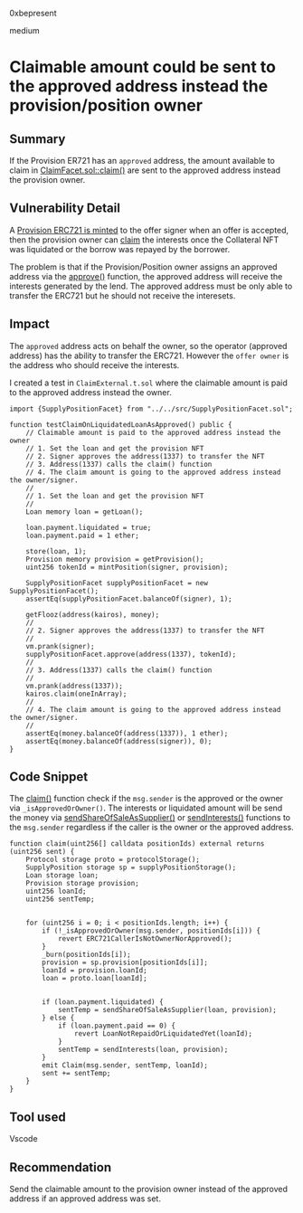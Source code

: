 0xbepresent

medium

# Claimable amount could be sent to the approved address instead the provision/position owner

## Summary

If the Provision ER721 has an ```approved``` address, the amount available to claim in [ClaimFacet.sol::claim()](https://github.com/sherlock-audit/2023-02-kairos/blob/main/kairos-contracts/src/ClaimFacet.sol#L25) are sent to the approved address instead the provision owner. 

## Vulnerability Detail

A [Provision ERC721 is minted](https://github.com/sherlock-audit/2023-02-kairos/blob/main/kairos-contracts/src/BorrowLogic/BorrowHandlers.sol#L91) to the offer signer when an offer is accepted, then the provision owner can [claim](https://github.com/sherlock-audit/2023-02-kairos/blob/main/kairos-contracts/src/ClaimFacet.sol#L25) the interests once the Collateral NFT was liquidated or the borrow was repayed by the borrower.

The problem is that if the Provision/Position owner assigns an approved address via the [approve()](https://github.com/sherlock-audit/2023-02-kairos/blob/main/kairos-contracts/src/SupplyPositionLogic/NFTUtils.sol#L115) function, the approved address will receive the interests generated by the lend. The approved address must be only able to transfer the ERC721 but he should not receive the interesets.

## Impact

The ```approved``` address acts on behalf the owner, so the operator (approved address) has the ability to transfer the ERC721. However the ```offer owner``` is the address who should receive the interests.

I created a test in ```ClaimExternal.t.sol``` where the claimable amount is paid to the approved address instead the owner.

```solidity
import {SupplyPositionFacet} from "../../src/SupplyPositionFacet.sol";

function testClaimOnLiquidatedLoanAsApproved() public {
    // Claimable amount is paid to the approved address instead the owner
    // 1. Set the loan and get the provision NFT
    // 2. Signer approves the address(1337) to transfer the NFT
    // 3. Address(1337) calls the claim() function
    // 4. The claim amount is going to the approved address instead the owner/signer.
    //
    // 1. Set the loan and get the provision NFT
    //
    Loan memory loan = getLoan();

    loan.payment.liquidated = true;
    loan.payment.paid = 1 ether;

    store(loan, 1);
    Provision memory provision = getProvision();
    uint256 tokenId = mintPosition(signer, provision);

    SupplyPositionFacet supplyPositionFacet = new SupplyPositionFacet();
    assertEq(supplyPositionFacet.balanceOf(signer), 1);

    getFlooz(address(kairos), money);
    //
    // 2. Signer approves the address(1337) to transfer the NFT
    //
    vm.prank(signer);
    supplyPositionFacet.approve(address(1337), tokenId);
    //
    // 3. Address(1337) calls the claim() function
    //
    vm.prank(address(1337));
    kairos.claim(oneInArray);
    //
    // 4. The claim amount is going to the approved address instead the owner/signer.
    //
    assertEq(money.balanceOf(address(1337)), 1 ether);
    assertEq(money.balanceOf(address(signer)), 0);
}
```

## Code Snippet

The [claim()](https://github.com/sherlock-audit/2023-02-kairos/blob/main/kairos-contracts/src/ClaimFacet.sol#L25-L53) function check if the ```msg.sender``` is the approved or the owner via ```_isApprovedOrOwner()```. The interests or liquidated amount will be send the money via [sendShareOfSaleAsSupplier()](https://github.com/sherlock-audit/2023-02-kairos/blob/main/kairos-contracts/src/ClaimFacet.sol#L43) or [sendInterests()](https://github.com/sherlock-audit/2023-02-kairos/blob/main/kairos-contracts/src/ClaimFacet.sol#L48) functions to the ```msg.sender``` regardless if the caller is the owner or the approved address.

```solidity
function claim(uint256[] calldata positionIds) external returns (uint256 sent) {
    Protocol storage proto = protocolStorage();
    SupplyPosition storage sp = supplyPositionStorage();
    Loan storage loan;
    Provision storage provision;
    uint256 loanId;
    uint256 sentTemp;


    for (uint256 i = 0; i < positionIds.length; i++) {
        if (!_isApprovedOrOwner(msg.sender, positionIds[i])) {
            revert ERC721CallerIsNotOwnerNorApproved();
        }
        _burn(positionIds[i]);
        provision = sp.provision[positionIds[i]];
        loanId = provision.loanId;
        loan = proto.loan[loanId];


        if (loan.payment.liquidated) {
            sentTemp = sendShareOfSaleAsSupplier(loan, provision);
        } else {
            if (loan.payment.paid == 0) {
                revert LoanNotRepaidOrLiquidatedYet(loanId);
            }
            sentTemp = sendInterests(loan, provision);
        }
        emit Claim(msg.sender, sentTemp, loanId);
        sent += sentTemp;
    }
}
```

## Tool used

Vscode

## Recommendation

Send the claimable amount to the provision owner instead of the approved address if an approved address was set.